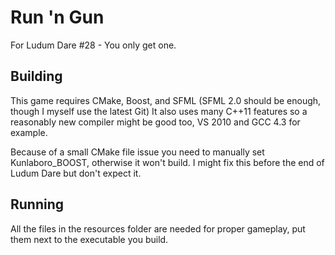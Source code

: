 Run 'n Gun
==========

For Ludum Dare #28 - You only get one.


Building
--------

This game requires CMake, Boost, and SFML (SFML 2.0 should be enough, though I myself use the latest Git)
It also uses many C++11 features so a reasonably new compiler might be good too, VS 2010 and GCC 4.3 for example.

Because of a small CMake file issue you need to manually set Kunlaboro_BOOST, otherwise it won't build. I might fix this before the end of Ludum Dare but don't expect it.

Running
-------

All the files in the resources folder are needed for proper gameplay, put them next to the executable you build.
